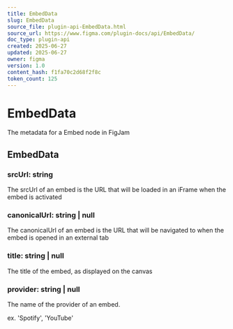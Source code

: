 ```yaml
---
title: EmbedData
slug: EmbedData
source_file: plugin-api-EmbedData.html
source_url: https://www.figma.com/plugin-docs/api/EmbedData/
doc_type: plugin-api
created: 2025-06-27
updated: 2025-06-27
owner: figma
version: 1.0
content_hash: f1fa70c2d68f2f8c
token_count: 125
---
```

# EmbedData

The metadata for a Embed node in FigJam

## EmbedData

### srcUrl: string

The srcUrl of an embed is the URL that will be loaded in an iFrame when the embed is activated

### canonicalUrl: string | null

The canonicalUrl of an embed is the URL that will be navigated to when the embed is opened in an external tab

### title: string | null

The title of the embed, as displayed on the canvas

### provider: string | null

The name of the provider of an embed.

ex. 'Spotify', 'YouTube'